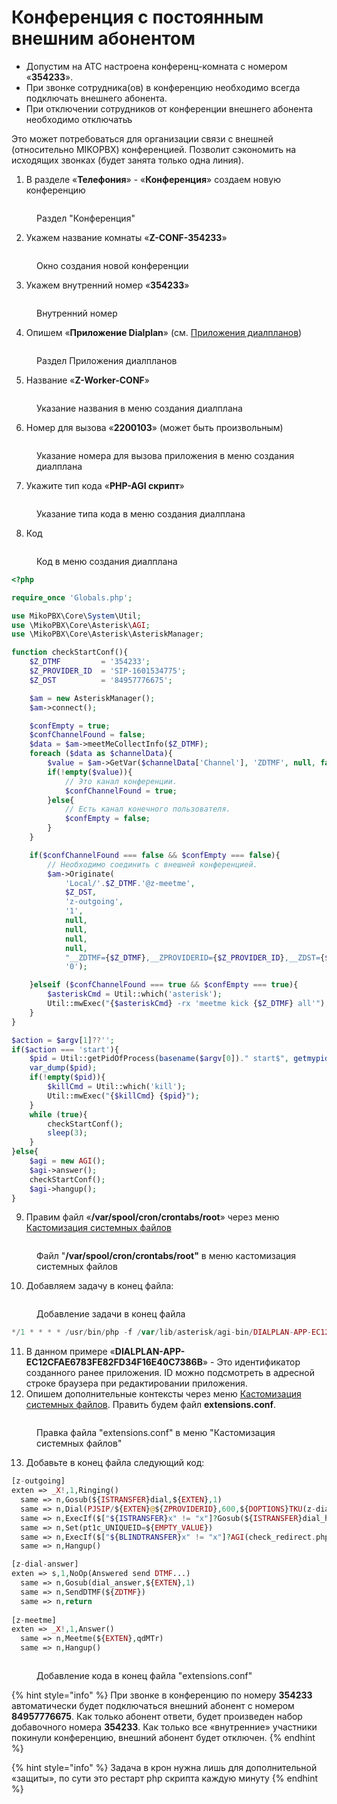 # Конференция с постоянным внешним абонентом

* Допустим на АТС настроена конференц-комната с номером «**354233**».
* При звонке сотрудника(ов) в конференцию необходимо всегда подключать внешнего абонента.
* При отключении сотрудников от конференции внешнего абонента необходимо отключатьъ

Это может потребоваться для организации связи с внешней (относительно MIKOPBX) конференцией. Позволит сэкономить на исходящих звонках (будет занята только одна линия).

1. В разделе «**Телефония**» - «**Конференция**» создаем новую конференцию

<figure><img src="../../.gitbook/assets/1 (1) (1) (1).png" alt=""><figcaption><p>Раздел "Конференция"</p></figcaption></figure>

2. Укажем название комнаты «**Z-CONF-354233**»

<figure><img src="../../.gitbook/assets/2 (1) (1) (1).png" alt=""><figcaption><p>Окно создания новой конференции</p></figcaption></figure>

3. Укажем внутренний номер «**354233**»

<figure><img src="../../.gitbook/assets/3 (1) (1) (1).png" alt=""><figcaption><p>Внутренний номер</p></figcaption></figure>

4. Опишем «**Приложение Dialplan**» (см. [Приложения диалпланов](../../manual/modules/dialplan-applications.md))

<figure><img src="../../.gitbook/assets/4 (1) (1).png" alt=""><figcaption><p>Раздел Приложения диалпланов</p></figcaption></figure>

5. Название «**Z-Worker-CONF**»

<figure><img src="../../.gitbook/assets/5 (1).png" alt=""><figcaption><p>Указание названия в меню создания диалплана</p></figcaption></figure>

6. Номер для вызова «**2200103**» (может быть произвольным)

<figure><img src="../../.gitbook/assets/6 (1).png" alt=""><figcaption><p>Указание номера для вызова приложения в меню создания диалплана</p></figcaption></figure>

7. Укажите тип кода «**PHP-AGI скрипт**»

<figure><img src="../../.gitbook/assets/7 (1).png" alt=""><figcaption><p>Указание типа кода в меню создания диалплана</p></figcaption></figure>

8. Код

<figure><img src="../../.gitbook/assets/8.png" alt=""><figcaption><p>Код в меню создания диалплана</p></figcaption></figure>

```php
<?php

require_once 'Globals.php';

use MikoPBX\Core\System\Util;
use \MikoPBX\Core\Asterisk\AGI;
use \MikoPBX\Core\Asterisk\AsteriskManager;

function checkStartConf(){
    $Z_DTMF         = '354233';
    $Z_PROVIDER_ID  = 'SIP-1601534775';
    $Z_DST          = '84957776675';

    $am = new AsteriskManager();
    $am->connect();

    $confEmpty = true;
    $confChannelFound = false;
    $data = $am->meetMeCollectInfo($Z_DTMF);
    foreach ($data as $channelData){
        $value = $am->GetVar($channelData['Channel'], 'ZDTMF', null, false);
        if(!empty($value)){
            // Это канал конференции.
            $confChannelFound = true;
        }else{
            // Есть канал конечного пользователя.
            $confEmpty = false;
        }
    }

    if($confChannelFound === false && $confEmpty === false){
        // Необходимо соединить с внешней конференцией.
        $am->Originate(
            'Local/'.$Z_DTMF.'@z-meetme',
            $Z_DST,
            'z-outgoing',
            '1',
            null,
            null,
            null,
            null,
            "__ZDTMF={$Z_DTMF},__ZPROVIDERID={$Z_PROVIDER_ID},__ZDST={$Z_DST}}",
            '0');

    }elseif ($confChannelFound === true && $confEmpty === true){
        $asteriskCmd = Util::which('asterisk');
        Util::mwExec("{$asteriskCmd} -rx 'meetme kick {$Z_DTMF} all'");
    }
}

$action = $argv[1]??'';
if($action === 'start'){
    $pid = Util::getPidOfProcess(basename($argv[0])." start$", getmypid());
    var_dump($pid);
    if(!empty($pid)){
        $killCmd = Util::which('kill');
        Util::mwExec("{$killCmd} {$pid}");
    }
    while (true){
        checkStartConf();
        sleep(3);
    }
}else{
    $agi = new AGI();
    $agi->answer();
    checkStartConf();
    $agi->hangup();
}
```

9. Правим файл «**/var/spool/cron/crontabs/root**» через меню [Кастомизация системных файлов](../../manual/system/custom-files.md)

<figure><img src="../../.gitbook/assets/9.png" alt=""><figcaption><p>Файл "<strong>/var/spool/cron/crontabs/root"</strong> в меню кастомизация системных файлов </p></figcaption></figure>

10. &#x20;Добавляем задачу в конец файла:

<figure><img src="../../.gitbook/assets/10.png" alt=""><figcaption><p>Добавление задачи в конец файла </p></figcaption></figure>

```php
*/1 * * * * /usr/bin/php -f /var/lib/asterisk/agi-bin/DIALPLAN-APP-EC12CFAE6783FE82FD34F16E40C7386B.php start > /dev/null 2> /dev/null
```

11. В данном примере «**DIALPLAN-APP-EC12CFAE6783FE82FD34F16E40C7386B**» - Это идентификатор созданного ранее приложения. ID можно подсмотреть в адресной строке браузера при редактировании приложения.
12. Опишем дополнительные контексты через меню [Кастомизация системных файлов](../../manual/system/custom-files.md). Править будем файл **extensions.conf**.&#x20;

<figure><img src="../../.gitbook/assets/11.png" alt=""><figcaption><p>Правка файла "extensions.conf" в меню "Кастомизация системных файлов"</p></figcaption></figure>

13. Добавьте в конец файла следующий код:

```php
[z-outgoing]
exten => _X!,1,Ringing()
  same => n,Gosub(${ISTRANSFER}dial,${EXTEN},1)
  same => n,Dial(PJSIP/${EXTEN}@${ZPROVIDERID},600,${DOPTIONS}TKU(z-dial-answer)b(dial_create_chan,s,1))
  same => n,ExecIf($["${ISTRANSFER}x" != "x"]?Gosub(${ISTRANSFER}dial_hangup,${EXTEN},1))
  same => n,Set(pt1c_UNIQUEID=${EMPTY_VALUE})
  same => n,ExecIf($["${BLINDTRANSFER}x" != "x"]?AGI(check_redirect.php,${BLINDTRANSFER}))
  same => n,Hangup()

[z-dial-answer]
exten => s,1,NoOp(Answered send DTMF...)
  same => n,Gosub(dial_answer,${EXTEN},1)
  same => n,SendDTMF(${ZDTMF})
  same => n,return
	
[z-meetme]
exten => _X!,1,Answer()
  same => n,Meetme(${EXTEN},qdMTr)
  same => n,Hangup()
```

<figure><img src="../../.gitbook/assets/12.png" alt=""><figcaption><p>Добавление кода в конец файла "extensions.conf" </p></figcaption></figure>

{% hint style="info" %}
При звонке в конференцию по номеру **354233** автоматически будет подключаться внешний абонент с номером **84957776675**. Как только абонент ответи, будет произведен набор добавочного номера **354233**. Как только все «внутренние» участники покинули конференцию, внешний абонент будет отключен.
{% endhint %}

{% hint style="info" %}
Задача в крон нужна лишь для дополнительной «защиты», по сути это рестарт php скрипта каждую минуту
{% endhint %}
